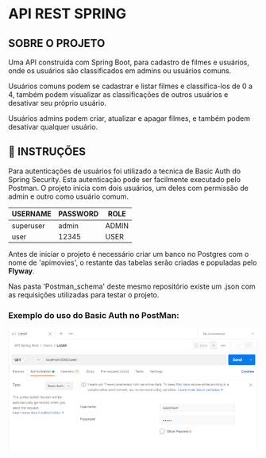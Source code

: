 # API REST SPRING

## SOBRE O PROJETO

Uma API construída com Spring Boot, para cadastro de filmes e usuários, onde os usuários são classificados em admins ou usuários comuns. 

Usuários comuns podem se cadastrar e listar filmes e classifica-los de 0 a 4, também podem visualizar as classificações de outros usuários e desativar seu próprio usuário.

Usuários admins podem criar, atualizar e apagar filmes, e também podem desativar qualquer usuário.

## :book:  INSTRUÇÕES

Para autenticações de usuários foi utilizado a tecnica de Basic Auth do Spring Security. Esta autenticação pode ser facilmente executado pelo Postman. O projeto inicia com dois usuários, um deles com permissão de admin e outro como usuário comum. 

| USERNAME  | PASSWORD | ROLE  |
| --------- | -------- | ----- |
| superuser | admin    | ADMIN |
| user      | 12345    | USER  |

Antes de iniciar o projeto é necessário criar um banco no Postgres com o nome de 'apimovies', o restante das tabelas serão criadas e populadas pelo **Flyway**.

Nas pasta 'Postman_schema' deste mesmo repositório existe um .json com as requisições utilizadas para testar o projeto.

### Exemplo do uso do Basic Auth no PostMan:

![Alt text](https://github.com/Francisneibl/API-Rest_Spring/blob/master/img/BASIC%20AUTH.PNG)
